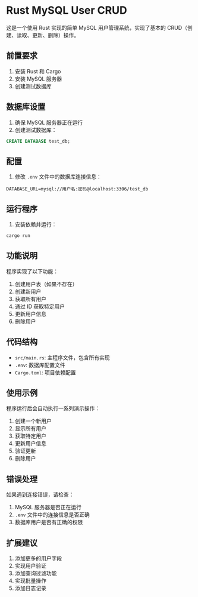 # Rust MySQL User CRUD

这是一个使用 Rust 实现的简单 MySQL 用户管理系统，实现了基本的 CRUD（创建、读取、更新、删除）操作。

## 前置要求

1. 安装 Rust 和 Cargo
2. 安装 MySQL 服务器
3. 创建测试数据库

## 数据库设置

1. 确保 MySQL 服务器正在运行
2. 创建测试数据库：
```sql
CREATE DATABASE test_db;
```

## 配置

1. 修改 `.env` 文件中的数据库连接信息：
```
DATABASE_URL=mysql://用户名:密码@localhost:3306/test_db
```

## 运行程序

1. 安装依赖并运行：
```bash
cargo run
```

## 功能说明

程序实现了以下功能：

1. 创建用户表（如果不存在）
2. 创建新用户
3. 获取所有用户
4. 通过 ID 获取特定用户
5. 更新用户信息
6. 删除用户

## 代码结构

- `src/main.rs`: 主程序文件，包含所有实现
- `.env`: 数据库配置文件
- `Cargo.toml`: 项目依赖配置

## 使用示例

程序运行后会自动执行一系列演示操作：

1. 创建一个新用户
2. 显示所有用户
3. 获取特定用户
4. 更新用户信息
5. 验证更新
6. 删除用户

## 错误处理

如果遇到连接错误，请检查：

1. MySQL 服务器是否正在运行
2. `.env` 文件中的连接信息是否正确
3. 数据库用户是否有正确的权限

## 扩展建议

1. 添加更多的用户字段
2. 实现用户验证
3. 添加查询过滤功能
4. 实现批量操作
5. 添加日志记录